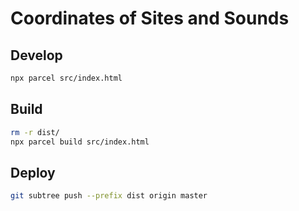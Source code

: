 # Coordinates of Sites and Sounds

## Develop
```bash
npx parcel src/index.html
```

## Build
```bash
rm -r dist/
npx parcel build src/index.html
```

## Deploy
```bash
git subtree push --prefix dist origin master
```
